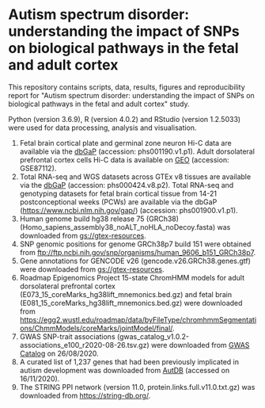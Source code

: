# Autism spectrum disorder: understanding the impact of SNPs on biological pathways in the fetal and adult cortex

This repository contains scripts, data, results, figures and reproducibility report for "Autism spectrum disorder: understanding the impact of SNPs on biological pathways in the fetal and adult cortex" study.

Python (version 3.6.9), R (version 4.0.2) and RStudio (version 1.2.5033) were used for data processing, analysis and visualisation.  

1. Fetal brain cortical plate and germinal zone neuron Hi-C data are available via the [dbGaP](https://www.ncbi.nlm.nih.gov/gap/) (accession: phs001190.v1.p1). Adult dorsolateral prefrontal cortex cells Hi-C data is available on [GEO](https://www.ncbi.nlm.nih.gov/geo/) (accession: GSE87112).  
2. Total RNA-seq and WGS datasets across GTEx v8 tissues are available via the [dbGaP](https://www.ncbi.nlm.nih.gov/gap/) (accession: phs000424.v8.p2). Total RNA-seq and genotyping datasets for fetal brain cortical tissue from 14-21 postconceptional weeks (PCWs) are available via the dbGaP (https://www.ncbi.nlm.nih.gov/gap/) (accession: phs001900.v1.p1).  
3. Human genome build hg38 release 75 (GRCh38) (Homo_sapiens_assembly38_noALT_noHLA_noDecoy.fasta) was downloaded from [gs://gtex-resources](https://console.cloud.google.com/storage/browser/gtex-resources/references).  
4. SNP genomic positions for genome GRCh38p7 build 151 were obtained from ftp://ftp.ncbi.nih.gov/snp/organisms/human_9606_b151_GRCh38p7.  
5. Gene annotations for GENCODE v26 (gencode.v26.GRCh38.genes.gtf) were downloaded from [gs://gtex-resources](https://console.cloud.google.com/storage/browser/gtex-resources/references).  
6. Roadmap Epigenomics Project 15-state ChromHMM models for adult dorsolateral prefrontal cortex (E073_15_coreMarks_hg38lift_mnemonics.bed.gz) and fetal brain (E081_15_coreMarks_hg38lift_mnemonics.bed.gz) were downloaded from https://egg2.wustl.edu/roadmap/data/byFileType/chromhmmSegmentations/ChmmModels/coreMarks/jointModel/final/.  
7. GWAS SNP-trait associations (gwas_catalog_v1.0.2-associations_e100_r2020-08-26.tsv.gz) were downloaded from [GWAS Catalog](https://www.ebi.ac.uk/gwas/docs/file-downloads) on 26/08/2020.  
8. A curated list of 1,237 genes that had been previously implicated in autism development was downloaded from [AutDB](http://autism.mindspec.org/autdb/Welcome.do;jsessionid=9EC2C3BDD4F54A2223B757AE42B22E7A) (accessed on 16/11/2020).  
9. The STRING PPI network (version 11.0, protein.links.full.v11.0.txt.gz) was downloaded from https://string-db.org/.  
